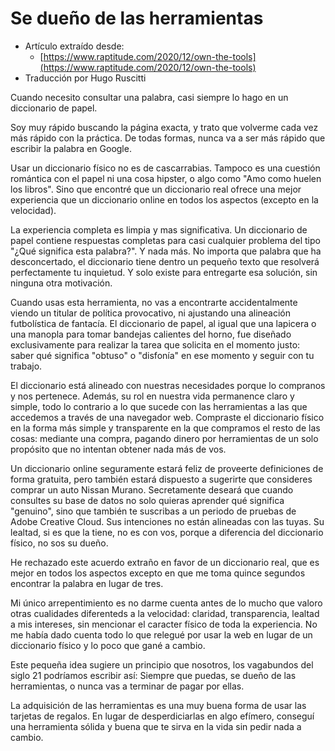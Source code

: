 Se dueño de las herramientas
============================

- Artículo extraído desde:
  - [https://www.raptitude.com/2020/12/own-the-tools](https://www.raptitude.com/2020/12/own-the-tools)
- Traducción por Hugo Ruscitti


<!--When I need to look up a word, most of the time I do it in a paper-->
<!--dictionary. -->

Cuando necesito consultar una palabra, casi siempre lo hago en un diccionario
de papel.

<!--I’m pretty quick at flipping to the right place, and I try to get quicker each-->
<!--time. However, it will never be as quick as typing the word into Google.-->

Soy muy rápido buscando la página exacta, y trato que volverme cada vez más
rápido con la práctica. De todas formas, nunca va a ser más rápido que escribir
la palabra en Google.

<!--My switch back to paper wasn’t motivated by cantankerousness. It wasn’t a-->
<!--romantic thing or a hipster thing, or an “I love the smell of books” thing. I-->
<!--just found that after years of relying on online dictionaries, a real one-->
<!--offers a better experience in every way except the speed.-->

Usar un diccionario físico no es de cascarrabias. Tampoco es una cuestión romántica
con el papel ni una cosa hipster, o algo como "Amo como huelen los libros". Sino
que encontré que un diccionario real ofrece una mejor experiencia que un diccionario
online en todos los aspectos (excepto en la velocidad).

<!--The whole experience is cleaner and more purposeful. A paper dictionary-->
<!--contains complete answers for almost any conceivable “What does this word mean”-->
<!--problem — and nothing else. No matter which word has you puzzled, the real-->
<!--dictionary has inside it a small patch of print that will perfectly solve your-->
<!--issue. It exists only to deliver this solution, and has no ulterior motives.-->

La experiencia completa es limpia y mas significativa. Un diccionario de papel
contiene respuestas completas para casi cualquier problema del tipo "¿Qué significa
esta palabra?". Y nada más. No importa que palabra que ha desconcertado, el diccionario
tiene dentro un pequeño texto que resolverá perfectamente tu inquietud. Y solo existe
para entregarte esa solución, sin ninguna otra motivación.

<!--While using this tool, you will not accidentally start responding to political-->
<!--hot takes, or adjusting your fantasy football lineup. The paper dictionary,-->
<!--like a decent pen or an oven mitt, was designed to deliver only what you-->
<!--need in the moment you access it – knowledge of what “obtuse” or-->
<!--“dysphoria” mean — so that you can carry on with your work.-->

Cuando usas esta herramienta, no vas a encontrarte accidentalmente viendo un titular
de política provocativo, ni ajustando una alineación futbolística de fantacía. El diccionario
de papel, al igual que una lapicera o una manopla para tomar bandejas calientes del
horno, fue diseñado exclusivamente para realizar la tarea que solicita en el momento
justo: saber qué significa "obtuso" o "disfonía" en ese momento y seguir con tu trabajo.

<!--Its services align with your needs because you paid for it and now own it. Thus-->
<!--its role in your life remains clean and uncomplicated — the opposite of any-->
<!--tool you access through a web browser. You paid for it in the simple,-->
<!--transparent way we used to pay for everything: as singular purchases of-->
<!--single-purpose tools that aren’t trying to take anything more from you.-->

El diccionario está alineado con nuestras necesidades porque lo compranos y
nos pertenece. Además, su rol en nuestra vida permanence claro y simple, todo
lo contrario a lo que sucede con las herramientas a las que accedemos
a través de una navegador web. Compraste el diccionario físico en la
forma más simple y transparente en la que compramos el resto de las
cosas: mediante una compra, pagando dinero por herramientas de un solo
propósito que no intentan obtener nada más de vos.


<!--A Dictionary.com page is happy to provide a free definition, but it will also-->
<!--suggest, with half its surface area, that you consider financing a Nissan-->
<!--Murano this holiday season. It secretly hopes that when you open it you don’t-->
<!--only learn what “veritable” means, as you intended, but that you also sign up-->
<!--for a free trial of Adobe Creative Cloud. Its aims do not align with your own.-->
<!--Its loyalty, if it has any, is not to you, because unlike the stout paper-->
<!--dictionary on your shelf, you are not its owner.-->

Un diccionario online seguramente estará feliz de proveerte definiciones de
forma gratuita, pero también estará dispuesto a sugerirte que consideres
comprar un auto Nissan Murano. Secretamente deseará que cuando consultes su
base de datos no solo quieras aprender qué significa "genuino", sino que también
te suscribas a un periodo de pruebas de Adobe Creative Cloud. Sus intenciones
no están alineadas con las tuyas. Su lealtad, si es que la tiene, no es con
vos, porque a diferencia del diccionario físico, no sos su dueño.

<!--I’ve rejected this maladaptive arrangement in favor of a real dictionary, which-->
<!--is better in every way except that it takes fifteen seconds to find the word-->
<!--instead of three.-->

He rechazado este acuerdo extraño en favor de un diccionario real, que es mejor
en todos los aspectos excepto en que me toma quince segundos encontrar la
palabra en lugar de tres.

<!--My only regret is not realizing sooner how much I value qualities other than-->
<!--speed in my dictionarying – cleanliness, transparency, loyalty to my best-->
<!--interests, not to mention the refreshing physicality of the whole thing. I-->
<!--didn’t realize how much I’d given up by using the web instead, and how little-->
<!--was gained.-->

Mi único arrepentimiento es no darme cuenta antes de lo mucho que valoro otras
cualidades diferenteds a la velocidad: claridad, transparencia, lealtad a mis
intereses, sin mencionar el caracter físico de toda la experiencia. No me había
dado cuenta todo lo que relegué por usar la web en lugar de un
diccionario físico y lo poco que gané a cambio.

<!--This little insight suggests a principle that we 21st-century wanderers might-->
<!--want to write down: whenever you can, own the tools, or you never stop paying-->
<!--for them.-->

Este pequeña idea sugiere un principio que nosotros, los vagabundos del siglo 21
podríamos escribir así: Siempre que puedas, se dueño de las herramientas, o nunca
vas a terminar de pagar por ellas.

<!--Tool ownership is a great way to use gift cards you receive during the-->
<!--holidays. Instead of blowing it on something ephemeral, get a good, solid tool-->
<!--that will serve you for life and ask nothing in return.-->

La adquisición de las herramientas es una muy buena forma de usar las tarjetas
de regalos. En lugar de desperdiciarlas en algo efímero, conseguí una herramienta
sólida y buena que te sirva en la vida sin pedir nada a cambio.


